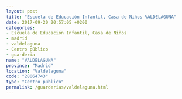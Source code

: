 ```yaml
---
layout: post
title: "Escuela de Educación Infantil, Casa de Niños VALDELAGUNA"
date: 2017-09-20 20:57:05 +0200
categories:
- Escuela de Educación Infantil, Casa de Niños
- madrid
- valdelaguna
- Centro público
- guarderia
name: "VALDELAGUNA"
province: "Madrid"
location: "Valdelaguna"
code: "28064743"
type: "Centro público"
permalink: /guarderias/valdelaguna.html
---
```

